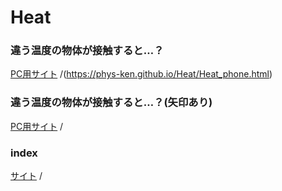 # Heat

### 違う温度の物体が接触すると…？
[PC用サイト](https://phys-ken.github.io/Heat/Heat.html) /(https://phys-ken.github.io/Heat/Heat_phone.html)

### 違う温度の物体が接触すると…？(矢印あり)
[PC用サイト](https://phys-ken.github.io/Heat/Heat_with_arrow.html) /


### index
[サイト](https://phys-ken.github.io/Heat/README.html) /